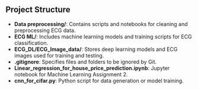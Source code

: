 ## Project Structure

- **Data preprocessing/**: Contains scripts and notebooks for cleaning and preprocessing ECG data.
- **ECG ML/**: Includes machine learning models and training scripts for ECG classification.
- **ECG_DL/ECG_Image_data/**: Stores deep learning models and ECG images used for training and testing.
- **.gitignore**: Specifies files and folders to be ignored by Git.
- **Linear_regression_for_house_price_prediction.ipynb**: Jupyter notebook for Machine Learning Assignment 2.
- **cnn_for_cifar.py**: Python script for data generation or model training.
